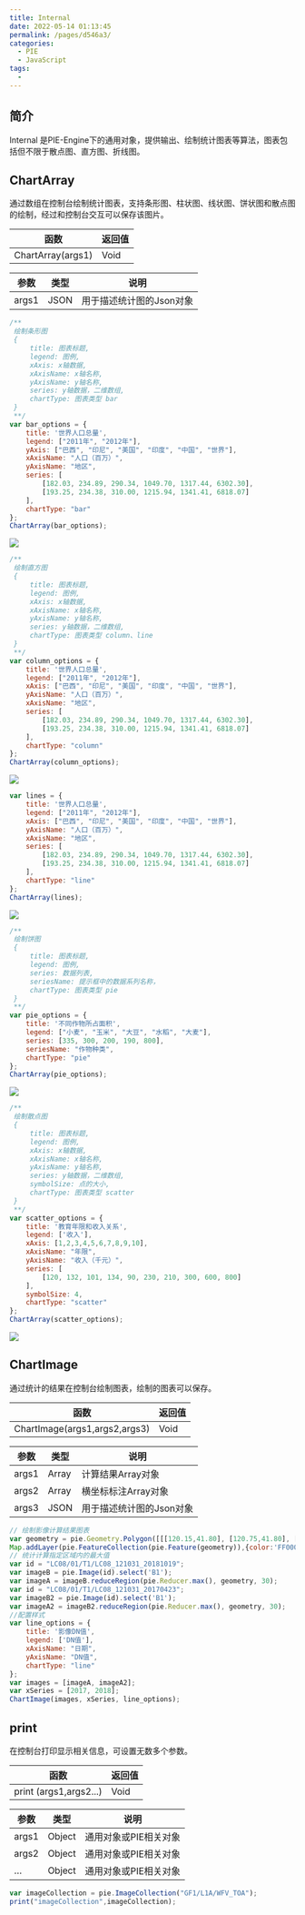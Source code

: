 ```yaml
---
title: Internal
date: 2022-05-14 01:13:45
permalink: /pages/d546a3/
categories:
  - PIE
  - JavaScript
tags:
  - 
---
```

## 简介

Internal 是PIE-Engine下的通用对象，提供输出、绘制统计图表等算法，图表包括但不限于散点图、直方图、折线图。

## ChartArray

通过数组在控制台绘制统计图表，支持条形图、柱状图、线状图、饼状图和散点图的绘制，经过和控制台交互可以保存该图片。

| 函数              | 返回值 |
| ----------------- | ------ |
| ChartArray(args1) | Void   |

| 参数  | 类型 | 说明                     |
| ----- | ---- | ------------------------ |
| args1 | JSON | 用于描述统计图的Json对象 |


```javascript
/**
 绘制条形图
 {
     title: 图表标题,
     legend: 图例,
     xAxis: x轴数据,
     xAxisName: x轴名称,
     yAxisName: y轴名称,
     series: y轴数据，二维数组,
     chartType: 图表类型 bar
 }
 **/
var bar_options = {
    title: '世界人口总量',
    legend: ["2011年", "2012年"],
    yAxis: ["巴西", "印尼", "美国", "印度", "中国", "世界"],
    xAxisName: "人口（百万）",
    yAxisName: "地区",
    series: [
        [182.03, 234.89, 290.34, 1049.70, 1317.44, 6302.30],
        [193.25, 234.38, 310.00, 1215.94, 1341.41, 6818.07]
    ],
    chartType: "bar"
};
ChartArray(bar_options);
```

![](http://pics.landcover100.com/pics/20222214/627e923408f13.png)


```javascript
/**
 绘制直方图
 {
     title: 图表标题,
     legend: 图例,
     xAxis: x轴数据,
     xAxisName: x轴名称,
     yAxisName: y轴名称,
     series: y轴数据，二维数组,
     chartType: 图表类型 column、line
 }
 **/
var column_options = {
    title: '世界人口总量',
    legend: ["2011年", "2012年"],
    xAxis: ["巴西", "印尼", "美国", "印度", "中国", "世界"],
    yAxisName: "人口（百万）",
    xAxisName: "地区",
    series: [
        [182.03, 234.89, 290.34, 1049.70, 1317.44, 6302.30],
        [193.25, 234.38, 310.00, 1215.94, 1341.41, 6818.07]
    ],
    chartType: "column"
};
ChartArray(column_options);
```

![](http://pics.landcover100.com/pics/20222214/627e9247c80bf.png)


```javascript
var lines = {
    title: '世界人口总量',
    legend: ["2011年", "2012年"],
    xAxis: ["巴西", "印尼", "美国", "印度", "中国", "世界"],
    yAxisName: "人口（百万）",
    xAxisName: "地区",
    series: [
        [182.03, 234.89, 290.34, 1049.70, 1317.44, 6302.30],
        [193.25, 234.38, 310.00, 1215.94, 1341.41, 6818.07]
    ],
    chartType: "line"
};
ChartArray(lines);
```

![](http://pics.landcover100.com/pics/20222214/627e925775f70.png)


```javascript
/**
 绘制饼图
 {
     title: 图表标题,
     legend: 图例,
     series: 数据列表,
     seriesName: 提示框中的数据系列名称，
     chartType: 图表类型 pie
 }
 **/
var pie_options = {
    title: '不同作物所占面积',
    legend: ["小麦", "玉米", "大豆", "水稻", "大麦"],
    series: [335, 300, 200, 190, 800],
    seriesName: "作物种类",
    chartType: "pie"
};
ChartArray(pie_options);
```

![](http://pics.landcover100.com/pics/20222214/627e926697126.png)


```javascript
/**
 绘制散点图
 {
     title: 图表标题,
     legend: 图例,
     xAxis: x轴数据,
     xAxisName: x轴名称,
     yAxisName: y轴名称,
     series: y轴数据，二维数组,
     symbolSize: 点的大小,
     chartType: 图表类型 scatter
 }
 **/
var scatter_options = {
    title: '教育年限和收入关系',
    legend: ['收入'],
    xAxis: [1,2,3,4,5,6,7,8,9,10],
    xAxisName: "年限",
    yAxisName: "收入（千元）",
    series: [
        [120, 132, 101, 134, 90, 230, 210, 300, 600, 800]
    ],
    symbolSize: 4,
    chartType: "scatter"
};
ChartArray(scatter_options);
```

![](http://pics.landcover100.com/pics/20222214/627e927584c21.png)

## ChartImage

通过统计的结果在控制台绘制图表，绘制的图表可以保存。

| 函数                          | 返回值 |
| ----------------------------- | ------ |
| ChartImage(args1,args2,args3) | Void   |

| 参数  | 类型  | 说明                     |
| ----- | ----- | ------------------------ |
| args1 | Array | 计算结果Array对象        |
| args2 | Array | 横坐标标注Array对象      |
| args3 | JSON  | 用于描述统计图的Json对象 |


```javascript
// 绘制影像计算结果图表
var geometry = pie.Geometry.Polygon([[[120.15,41.80], [120.75,41.80], [120.75,42.00], [120.15,42.00], [120.15,41.80]]],null);
Map.addLayer(pie.FeatureCollection(pie.Feature(geometry)),{color:'FF0000FF',width:2,fillColor:'00FFFF00'});
// 统计计算指定区域内的最大值
var id = "LC08/01/T1/LC08_121031_20181019";
var imageB = pie.Image(id).select('B1');
var imageA = imageB.reduceRegion(pie.Reducer.max(), geometry, 30);
var id = "LC08/01/T1/LC08_121031_20170423";
var imageB2 = pie.Image(id).select('B1');
var imageA2 = imageB2.reduceRegion(pie.Reducer.max(), geometry, 30);
//配置样式
var line_options = {
    title: '影像DN值',
    legend: ['DN值'],
    xAxisName: "日期",
    yAxisName: "DN值",
    chartType: "line"
};
var images = [imageA, imageA2];
var xSeries = [2017, 2018];
ChartImage(images, xSeries, line_options);
```

## print

在控制台打印显示相关信息，可设置无数多个参数。

| 函数                   | 返回值 |
| ---------------------- | ------ |
| print (args1,args2...) | Void   |

| 参数  | 类型   | 说明                  |
| ----- | ------ | --------------------- |
| args1 | Object | 通用对象或PIE相关对象 |
| args2 | Object | 通用对象或PIE相关对象 |
| …     | Object | 通用对象或PIE相关对象 |


```javascript
var imageCollection = pie.ImageCollection("GF1/L1A/WFV_TOA");
print("imageCollection",imageCollection);
```
